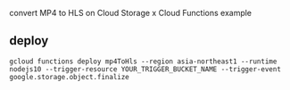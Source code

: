 convert MP4 to HLS on Cloud Storage x Cloud Functions example

## deploy

```
gcloud functions deploy mp4ToHls --region asia-northeast1 --runtime nodejs10 --trigger-resource YOUR_TRIGGER_BUCKET_NAME --trigger-event google.storage.object.finalize
```
